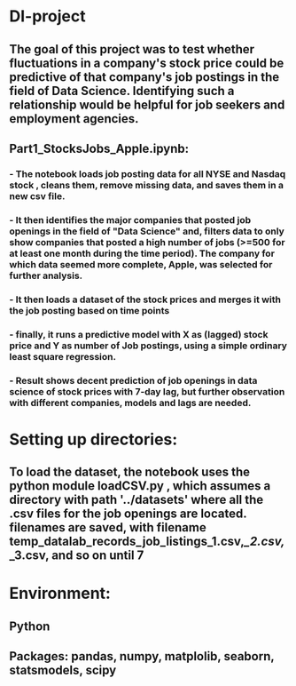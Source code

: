# DI-project
## The goal of this project was to test whether fluctuations in a company's stock price could be predictive of that company's job postings in the field of Data Science. Identifying such a relationship would be helpful for job seekers and employment agencies.

## Part1_StocksJobs_Apple.ipynb: 
### - The notebook loads job posting data for all NYSE and Nasdaq stock , cleans them, remove missing data, and saves them in a new csv file. 

### - It then identifies the major companies that posted job openings in the field of "Data Science" and, filters data to only show companies that posted a high number of jobs (>=500 for at least one month during the time period). The company for which data seemed more complete, Apple, was selected for further analysis.

### - It then loads a dataset of the stock prices and merges it with the job posting based on time points

### - finally, it runs a predictive model with X as (lagged) stock price and Y as number of Job postings, using a simple ordinary least square regression. 

### - Result shows decent prediction of job openings in data science of stock prices with 7-day lag, but further observation with different companies, models and lags are needed. 


# Setting up directories:
## To load the dataset, the notebook uses the python module loadCSV.py , which assumes a directory with path '../datasets' where all the .csv files for the job openings are located. filenames are saved, with filename temp_datalab_records_job_listings_1.csv,*_2.csv,*_3.csv, and so on until 7


# Environment: 
## Python 
## Packages: pandas, numpy, matplolib, seaborn, statsmodels, scipy

